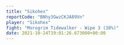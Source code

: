 ```yaml
---
title: "Sikohex"
reportCode: "BNhy3GwzCKJA89Vn"
player: "Sikohex"
fight: "Morogrim Tidewalker - Wipe 3 (38%)"
date: 2021-10-24T19:01:26.673000+00:00
---
```

